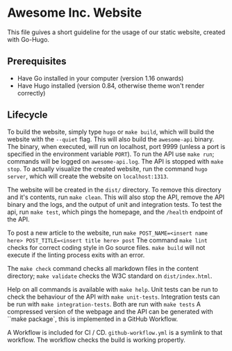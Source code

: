 
# Awesome Inc. Website

This file guives a short guideline for the usage of our static website, created with Go-Hugo.

## Prerequisites

- Have Go installed in your computer (version 1.16 onwards)
- Have Hugo installed (version 0.84, otherwise theme won't render correctly)

## Lifecycle

To build the website, simply type `hugo` or `make build`, which will build the website with the `--quiet` flag. 
This will also build the `awesome-api` binary. The binary, when executed, will run on localhost, port 9999 (unless a port is specified in the environment variable `PORT`). 
To run the API use `make run`; commands will be logged on `awesome-api.log`. The API is stopped with `make stop`.
To actually visualize the created website, run the command `hugo server`, which will create the website on `localhost:1313`.

The website will be created in the `dist/` directory. To remove this directory and it's contents, run `make clean`. This will also stop the API, remove the API binary and the logs, and the output of unit and integration tests.
To test the api, run `make test`, which pings the homepage, and the `/health` endpoint of the API.

To post a new article to the website, run `make POST_NAME=<insert name here> POST_TITLE=<insert title here> post`
The command `make lint` checks for correct coding style in Go source files. `make build` will not execute if the linting process exits with an error.

The `make check` command checks all markdown files in the content directory; `make validate` checks the W3C standard on `dist/index.html`.

Help on all commands is available with `make help`.
Unit tests can be run to check the behaviour of the API with `make unit-tests`. Integration tests can be run with `make integration-tests`. Both are run with `make tests`
A compressed version of the webpage and the API can be generated with ``make package`, this is implemented in a GitHub Workflow.

A Workflow is included for CI / CD. `github-workflow.yml` is a symlink to that workflow. The workflow checks the build is working propertly.


